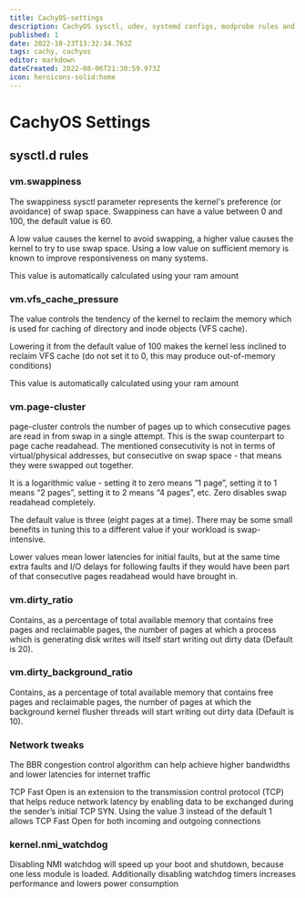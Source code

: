 ```yaml
---
title: CachyOS-settings
description: CachyOS sysctl, udev, systemd configs, modprobe rules and more
published: 1
date: 2022-10-23T13:32:34.763Z
tags: cachy, cachyos
editor: markdown
dateCreated: 2022-08-06T21:30:59.973Z
icon: heroicons-solid:home
---
```


# CachyOS Settings

## sysctl.d rules

### vm.swappiness

The swappiness sysctl parameter represents the kernel's preference (or avoidance) of swap space. Swappiness can have a value between 0 and 100, the default value is 60.

A low value causes the kernel to avoid swapping, a higher value causes the kernel to try to use swap space. Using a low value on sufficient memory is known to improve responsiveness on many systems.

This value is automatically calculated using your ram amount

### vm.vfs_cache_pressure

The value controls the tendency of the kernel to reclaim the memory which is used for caching of directory and inode objects (VFS cache).

Lowering it from the default value of 100 makes the kernel less inclined to reclaim VFS cache (do not set it to 0, this may produce out-of-memory conditions)

This value is automatically calculated using your ram amount

### vm.page-cluster

page-cluster controls the number of pages up to which consecutive pages are read in from swap in a single attempt. This is the swap counterpart to page cache readahead. The mentioned consecutivity is not in terms of virtual/physical addresses, but consecutive on swap space - that means they were swapped out together.

It is a logarithmic value - setting it to zero means “1 page”, setting it to 1 means “2 pages”, setting it to 2 means “4 pages”, etc. Zero disables swap readahead completely.

The default value is three (eight pages at a time). There may be some small benefits in tuning this to a different value if your workload is swap-intensive.

Lower values mean lower latencies for initial faults, but at the same time extra faults and I/O delays for following faults if they would have been part of that consecutive pages readahead would have brought in.

### vm.dirty_ratio

Contains, as a percentage of total available memory that contains free pages and reclaimable pages, the number of pages at which a process which is generating disk writes will itself start writing out dirty data (Default is 20).

### vm.dirty_background_ratio

Contains, as a percentage of total available memory that contains free pages and reclaimable pages, the number of pages at which the background kernel flusher threads will start writing out dirty data (Default is 10).

### Network tweaks

The BBR congestion control algorithm can help achieve higher bandwidths and lower latencies for internet traffic

TCP Fast Open is an extension to the transmission control protocol (TCP) that helps reduce network latency by enabling data to be exchanged during the sender’s initial TCP SYN. Using the value 3 instead of the default 1 allows TCP Fast Open for both incoming and outgoing connections

### kernel.nmi_watchdog

Disabling NMI watchdog will speed up your boot and shutdown, because one less module is loaded. Additionally disabling watchdog timers increases performance and lowers power consumption
